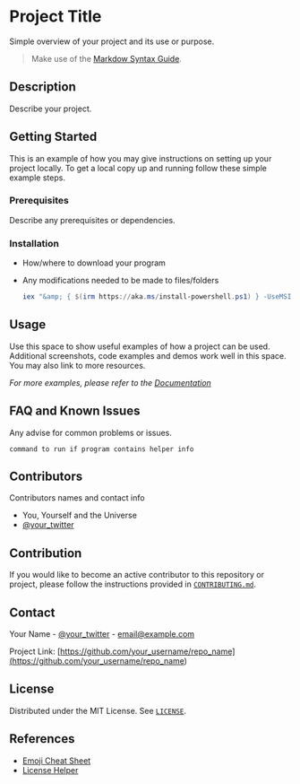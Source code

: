 # Project Title

Simple overview of your project and its use or purpose.

>Make use of the [Markdow Syntax Guide](markdown-syntax-guide.md).

## Description

Describe your project.

## Getting Started

This is an example of how you may give instructions on setting up your project locally.
To get a local copy up and running follow these simple example steps.

### Prerequisites

Describe any prerequisites or dependencies.

### Installation

* How/where to download your program
* Any modifications needed to be made to files/folders

  ```powershell
  iex "&amp; { $(irm https://aka.ms/install-powershell.ps1) } -UseMSI"
  ```

## Usage

Use this space to show useful examples of how a project can be used. Additional screenshots, code examples and demos work well in this space. You may also link to more resources.

_For more examples, please refer to the [Documentation](https://example.com)_


## FAQ and Known Issues

Any advise for common problems or issues.
```
command to run if program contains helper info
```

## Contributors

Contributors names and contact info

* You, Yourself and the Universe
* [@your_twitter](<https://twitter.com/your_username>)

## Contribution

If you would like to become an active contributor to this repository or project, please follow the instructions provided in [`CONTRIBUTING.md`](../CONTRIBUTING.md).

<!-- CONTACT -->
## Contact

Your Name - [@your_twitter](<https://twitter.com/your_username>) - email@example.com

Project Link: [https://github.com/your_username/repo_name](<https://github.com/your_username/repo_name>)


<!-- LICENSE -->
## License

Distributed under the MIT License. See [`LICENSE`](`../../LICENSE`).

## References

* [Emoji Cheat Sheet](<https://github.com/ikatyang/emoji-cheat-sheet>)
* [License Helper](<https://choosealicense.com/>)
